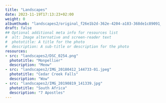 ```yaml
---
title: "Landscapes"
date: 2023-11-19T17:13:23+02:00
weight: 0
albumthumb: "landscapes2/original_f26e1b2d-362e-4204-a183-368de1c89091_IMG_20220707_235929.jpg"
draft: false
## Optional additional meta info for resources list
#  alt: Image alternative and screen-reader text
#  phototitle: A title for the photo
#  description: A sub-title or description for the photo
resources:
- src: "landscapes2/DSC_0254.png"
  phototitle: "Monpellier"
  description: "Meow"
- src: "landscapes2/IMG_20180412_144733-01.jpeg"
  phototitle: "Cedar Creek Falls"
  description: "Wow"
- src: "landscapes2/IMG_20190819_141339.jpg"
  phototitle: "South Africa"
  description: "7 Apostles"
---
```

